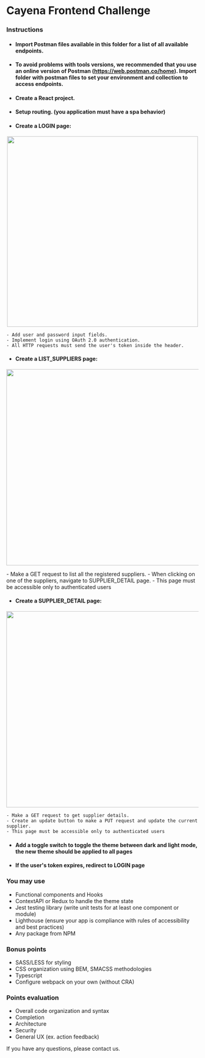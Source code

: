 # Cayena Frontend Challenge

### Instructions
- #### Import Postman files available in this folder for a list of all available endpoints.
- #### To avoid problems with tools versions, we recommended that you use an online version of Postman (https://web.postman.co/home). Import folder with postman files to set your environment and collection to access endpoints.
- #### Create a React project.
- #### Setup routing. (you application must have a spa behavior)
- #### Create a LOGIN page:
<p align="center"><img src="https://user-images.githubusercontent.com/22858307/107527240-685b9c00-6b97-11eb-80c4-f26a21b234a3.png" data-canonical-src="https://user-images.githubusercontent.com/22858307/107527240-685b9c00-6b97-11eb-80c4-f26a21b234a3.png" width="500" /></p>

    - Add user and password input fields.
    - Implement login using OAuth 2.0 authentication.
    - All HTTP requests must send the user's token inside the header.

- #### Create a LIST_SUPPLIERS page:
<p align="center"><img src="https://user-images.githubusercontent.com/22858307/107527245-698cc900-6b97-11eb-93e1-5fd011e7bf64.png" data-canonical-src="https://user-images.githubusercontent.com/22858307/107527245-698cc900-6b97-11eb-93e1-5fd011e7bf64.png" width="515" /></p>
    - Make a GET request to list all the registered suppliers.
    - When clicking on one of the suppliers, navigate to SUPPLIER_DETAIL page.
    - This page must be accessible only to authenticated users

- #### Create a SUPPLIER_DETAIL page:
<p align="center"><img src="https://user-images.githubusercontent.com/22858307/107527252-6a255f80-6b97-11eb-9dfe-a0ba2f65aa62.png" data-canonical-src="https://user-images.githubusercontent.com/22858307/107527252-6a255f80-6b97-11eb-9dfe-a0ba2f65aa62.png" width="515" /></p>

    - Make a GET request to get supplier details.
    - Create an update button to make a PUT request and update the current supplier.
    - This page must be accessible only to authenticated users

- #### Add a toggle switch to toggle the theme between dark and light mode, the new theme should be applied to all pages
- #### If the user's token expires, redirect to LOGIN page

### You may use
- Functional components and Hooks
- ContextAPI or Redux to handle the theme state
- Jest testing library (write unit tests for at least one component or module) 
- Lighthouse (ensure your app is compliance with rules of accessibility and best practices)
- Any package from NPM

### Bonus points
- SASS/LESS for styling
- CSS organization using BEM, SMACSS methodologies
- Typescript
- Configure webpack on your own (without CRA)

### Points evaluation
- Overall code organization and syntax
- Completion
- Architecture
- Security
- General UX (ex. action feedback)

If you have any questions, please contact us.